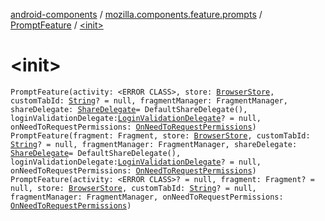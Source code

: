 [android-components](../../index.md) / [mozilla.components.feature.prompts](../index.md) / [PromptFeature](index.md) / [&lt;init&gt;](./-init-.md)

# &lt;init&gt;

`PromptFeature(activity: <ERROR CLASS>, store: `[`BrowserStore`](../../mozilla.components.browser.state.store/-browser-store/index.md)`, customTabId: `[`String`](https://kotlinlang.org/api/latest/jvm/stdlib/kotlin/-string/index.html)`? = null, fragmentManager: FragmentManager, shareDelegate: `[`ShareDelegate`](../../mozilla.components.feature.prompts.share/-share-delegate/index.md)` = DefaultShareDelegate(), loginValidationDelegate: `[`LoginValidationDelegate`](../../mozilla.components.concept.storage/-login-validation-delegate/index.md)`? = null, onNeedToRequestPermissions: `[`OnNeedToRequestPermissions`](../../mozilla.components.support.base.feature/-on-need-to-request-permissions.md)`)`
`PromptFeature(fragment: Fragment, store: `[`BrowserStore`](../../mozilla.components.browser.state.store/-browser-store/index.md)`, customTabId: `[`String`](https://kotlinlang.org/api/latest/jvm/stdlib/kotlin/-string/index.html)`? = null, fragmentManager: FragmentManager, shareDelegate: `[`ShareDelegate`](../../mozilla.components.feature.prompts.share/-share-delegate/index.md)` = DefaultShareDelegate(), loginValidationDelegate: `[`LoginValidationDelegate`](../../mozilla.components.concept.storage/-login-validation-delegate/index.md)`? = null, onNeedToRequestPermissions: `[`OnNeedToRequestPermissions`](../../mozilla.components.support.base.feature/-on-need-to-request-permissions.md)`)`
`PromptFeature(activity: <ERROR CLASS>? = null, fragment: Fragment? = null, store: `[`BrowserStore`](../../mozilla.components.browser.state.store/-browser-store/index.md)`, customTabId: `[`String`](https://kotlinlang.org/api/latest/jvm/stdlib/kotlin/-string/index.html)`? = null, fragmentManager: FragmentManager, onNeedToRequestPermissions: `[`OnNeedToRequestPermissions`](../../mozilla.components.support.base.feature/-on-need-to-request-permissions.md)`)`